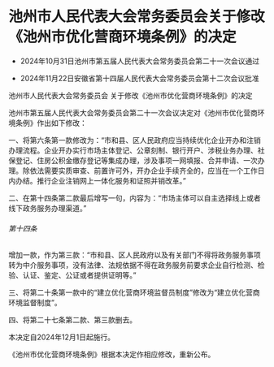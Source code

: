# 池州市人民代表大会常务委员会关于修改《池州市优化营商环境条例》的决定

- 2024年10月31日池州市第五届人民代表大会常务委员会第二十一次会议通过

- 2024年11月22日安徽省第十四届人民代表大会常务委员会第十二次会议批准

<!-- INFO END -->

池州市人民代表大会常务委员会 关于修改《池州市优化营商环境条例》的决定

池州市第五届人民代表大会常务委员会第二十一次会议决定对《池州市优化营商环境条例》作出如下修改：

一、将第六条第一款修改为：“市和县、区人民政府应当持续优化企业开办和注销办理流程。企业开办实行市场主体登记、公章刻制、银行开户、涉税业务办理、社保登记、住房公积金缴存登记等集成办理，涉及事项一网填报、合并申请、一次办理。除依法需要实质审查、前置许可外，开办企业手续齐全的，应当在一个工作日内办结。推行企业注销网上一体化服务和证照并销改革。”

二、在第十四条第二款最后增写一句，内容为：“市场主体可以自主选择线上或者线下政务服务办理渠道。”

###### 第十四条

增加一款，作为第三款：“市和县、区人民政府以及有关部门不得将政务服务事项转为中介服务事项，没有法律、法规依据不得在政务服务前要求企业自行检测、检验、认证、鉴定、公证或者提供证明等。”

三、将第二十条第一款中的“建立优化营商环境监督员制度”修改为“建立优化营商环境监督制度”。

四、将第二十七条第二款、第三款删去。

本决定自2024年12月1日起施行。

《池州市优化营商环境条例》根据本决定作相应修改，重新公布。
